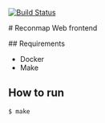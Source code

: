 
[![Build Status](https://travis-ci.org/reconmap/web-client.svg?branch=master)](https://travis-ci.org/reconmap/web-client)

# Reconmap Web frontend

## Requirements

- Docker
- Make

## How to run

```sh
$ make
```

